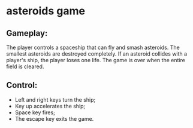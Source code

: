 # asteroids game

## Gameplay:
The player controls a spaceship that can fly and smash asteroids. The smallest asteroids are destroyed completely.
If an asteroid collides with a player's ship, the player loses one life. The game is over when the entire field is cleared.

## Control:
* Left and right keys turn the ship;
* Key up accelerates the ship;
* Space key fires;
* The escape key exits the game.


